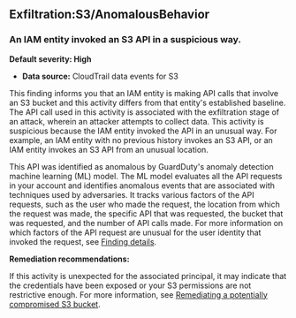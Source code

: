 Exfiltration:S3/AnomalousBehavior
---------------------------------


### An IAM entity invoked an S3 API in a suspicious way.


**Default severity: High**


 * **Data source:** CloudTrail data events for S3

This finding informs you that an IAM entity is making API calls that involve an S3 bucket and this activity differs from that entity's established baseline. The API call used in this activity is associated with the exfiltration stage of an attack, wherein an attacker attempts to collect data. This activity is suspicious because the IAM entity invoked the API in an unusual way. For example, an IAM entity with no previous history invokes an S3 API, or an IAM entity invokes an S3 API from an unusual location. 


This API was identified as anomalous by GuardDuty's anomaly detection machine learning (ML) model. The ML model evaluates all the API requests in your account and identifies anomalous events that are associated with techniques used by adversaries. It tracks various factors of the API requests, such as the user who made the request, the location from which the request was made, the specific API that was requested, the bucket that was requested, and the number of API calls made. For more information on which factors of the API request are unusual for the user identity that invoked the request, see [Finding details](https://docs.aws.amazon.com/guardduty/latest/ug/guardduty_findings-summary.html#finding-anomalous).


**Remediation recommendations:**


If this activity is unexpected for the associated principal, it may indicate that the credentials have been exposed or your S3 permissions are not restrictive enough. For more information, see [Remediating a potentially compromised S3 bucket](https://docs.aws.amazon.com/guardduty/latest/ug/compromised-s3.html).

